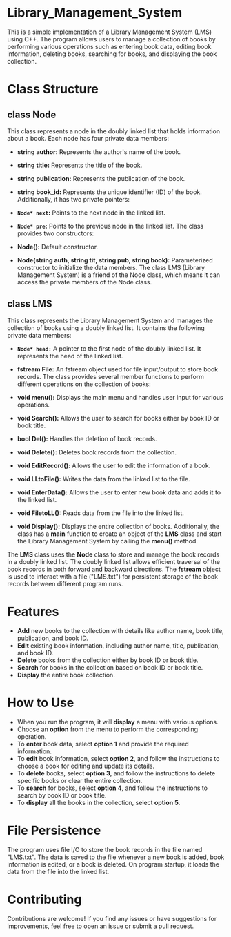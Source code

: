 # Library_Management_System
This is a simple implementation of a Library Management System (LMS) using C++. The program allows users to manage a collection of books by performing various operations such as entering book data, editing book information, deleting books, searching for books, and displaying the book collection.
# Class Structure
## class Node
This class represents a node in the doubly linked list that holds information about a book. Each node has four private data members:
* **string author:** Represents the author's name of the book.
* **string title:** Represents the title of the book.
* **string publication:** Represents the publication of the book.
* **string book_id:** Represents the unique identifier (ID) of the book.
Additionally, it has two private pointers:

* **`Node* next`:** Points to the next node in the linked list.
* **`Node* pre`:** Points to the previous node in the linked list.
The class provides two constructors:

* **Node():** Default constructor.
* **Node(string auth, string tit, string pub, string book):** Parameterized constructor to initialize the data members.
The class LMS (Library Management System) is a friend of the Node class, which means it can access the private members of the Node class.

## class LMS
This class represents the Library Management System and manages the collection of books using a doubly linked list. It contains the following private data members:

* **`Node* head:`** A pointer to the first node of the doubly linked list. It represents the head of the linked list.
* **fstream File:** An fstream object used for file input/output to store book records.
The class provides several member functions to perform different operations on the collection of books:

* **void menu():** Displays the main menu and handles user input for various operations.
* **void Search():** Allows the user to search for books either by book ID or book title.
* **bool Del():** Handles the deletion of book records.
* **void Delete():** Deletes book records from the collection.
* **void EditRecord():** Allows the user to edit the information of a book.
* **void LLtoFile():** Writes the data from the linked list to the file.
* **void EnterData():** Allows the user to enter new book data and adds it to the linked list.
* **void FiletoLL():** Reads data from the file into the linked list.
* **void Display():** Displays the entire collection of books.
Additionally, the class has a **main** function to create an object of the **LMS** class and start the Library Management System by calling the **menu()** method.

The **LMS** class uses the **Node** class to store and manage the book records in a doubly linked list. The doubly linked list allows efficient traversal of the book records in both forward and backward directions. The **fstream** object is used to interact with a file ("LMS.txt") for persistent storage of the book records between different program runs.

# Features
* **Add** new books to the collection with details like author name, book title, publication, and book ID.
* **Edit** existing book information, including author name, title, publication, and book ID.
* **Delete** books from the collection either by book ID or book title.
* **Search** for books in the collection based on book ID or book title.
* **Display** the entire book collection.

# How to Use
* When you run the program, it will **display** a menu with various options.
* Choose an **option** from the menu to perform the corresponding operation.
* To **enter** book data, select **option 1** and provide the required information.
* To **edit** book information, select **option 2**, and follow the instructions to choose a book for editing and update its details.
* To **delete** books, select **option 3**, and follow the instructions to delete specific books or clear the entire collection.
* To **search** for books, select **option 4**, and follow the instructions to search by book ID or book title.
* To **display** all the books in the collection, select **option 5**.

# File Persistence
The program uses file I/O to store the book records in the file named "LMS.txt". The data is saved to the file whenever a new book is added, book information is edited, or a book is deleted. On program startup, it loads the data from the file into the linked list.

# Contributing
Contributions are welcome! If you find any issues or have suggestions for improvements, feel free to open an issue or submit a pull request.

